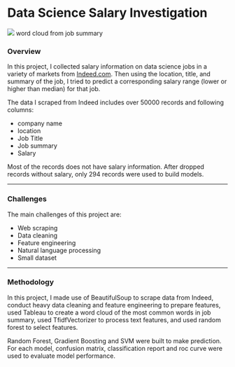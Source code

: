 # Data Science Salary Investigation

![](./assets/wordcloud.png)
word cloud from job summary

### Overview

In this project, I collected salary information on data science jobs in a variety of markets from [Indeed.com](https://www.indeed.com). Then using the location, title, and summary of the job, I tried to predict a corresponding salary range (lower or higher than median) for that job.

The data I scraped from Indeed includes over 50000 records and following columns:
* company name
* location
* Job Title
* Job summary
* Salary

Most of the records does not have salary information. After dropped records without salary, only 294 records were used to build models.

---

### Challenges

The main challenges of this project are:

* Web scraping
* Data cleaning
* Feature engineering
* Natural language processing
* Small dataset

---

### Methodology

In this project, I made use of BeautifulSoup to scrape data from Indeed, conduct heavy data cleaning and feature engineering to prepare features, used Tableau to create a word cloud of the most common words in job summary, used TfidfVectorizer to process text features, and used random forest to select features.

Random Forest, Gradient Boosting and SVM were built to make prediction. For each model, confusion matrix, classification report and roc curve were used to evaluate model performance.
